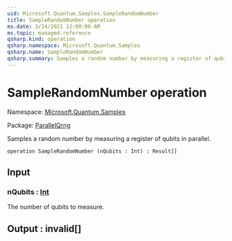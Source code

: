 ```yaml
---
uid: Microsoft.Quantum.Samples.SampleRandomNumber
title: SampleRandomNumber operation
ms.date: 3/24/2021 12:00:00 AM
ms.topic: managed-reference
qsharp.kind: operation
qsharp.namespace: Microsoft.Quantum.Samples
qsharp.name: SampleRandomNumber
qsharp.summary: Samples a random number by measuring a register of qubits in parallel.
---
```


# SampleRandomNumber operation

Namespace: [Microsoft.Quantum.Samples](xref:Microsoft.Quantum.Samples)

Package: [ParallelQrng](https://nuget.org/packages/ParallelQrng)


Samples a random number by measuring a register of qubits in parallel.

```qsharp
operation SampleRandomNumber (nQubits : Int) : Result[]
```


## Input

### nQubits : [Int](xref:microsoft.quantum.lang-ref.int)

The number of qubits to measure.



## Output : __invalid<Result>__[]

